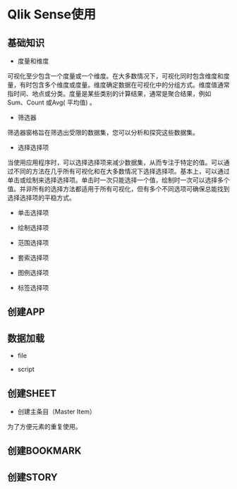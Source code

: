 # Qlik Sense使用

## 基础知识

* 度量和维度

可视化至少包含一个度量或一个维度。在大多数情况下，可视化同时包含维度和度量，有时包含多个维度或度量。维度确定数据在可视化中的分组方式。维度值通常指时间、地点或分类。度量是某些类别的计算结果，通常是聚合结果，例如Sum、Count 或Avg( 平均值) 。

* 筛选器

筛选器窗格旨在筛选出受限的数据集，您可以分析和探究这些数据集。

* 选择选择项

当使用应用程序时，可以选择选择项来减少数据集，从而专注于特定的值。可以通过不同的方法在几乎所有可视化和在大多数情况下选择选择项。基本上，可以通过单击或绘制来选择选择项。单击时一次只能选择一个值，绘制时一次可以选择多个值。并非所有的选择方法都适用于所有可视化，但有多个不同选项可确保总能找到选择选择项的平稳方式。

  * 单击选择项
    
  * 绘制选择项
    
  * 范围选择项
    
  * 套索选择项
    
  * 图例选择项
    
  * 标签选择项

## 创建APP

## 数据加载

  * file
    
  * script

## 创建SHEET

* 创建主条目（Master Item）

为了方便元素的重复使用。


## 创建BOOKMARK

## 创建STORY
